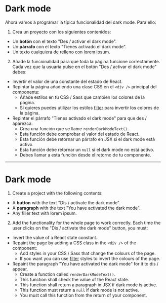 # Dark mode

Ahora vamos a programar la típica funcionalidad del dark mode. Para ello:

1. Crea un proyecto con los siguientes contenidos:

- Un **botón** con el texto "Des / activar el dark mode".
- Un **párrafo** con el texto "Tienes activado el dark mode".
- Un texto cualquiera de relleno con lorem ipsum.

2. Añade la funcionalidad para que toda la página funcione correctamente. Cada vez que la usuaria pulse en el botón "Des / activar el dark mode" debes:

- Invertir el valor de una constante del estado de React.
- Repintar la página añadiendo una clase CSS en el `<div />` principal del componente:
  - Añade estilos en tu CSS / Sass que cambien los colores de la página.
  - Si quieres puedes utilizar los estilos [filter](<https://developer.mozilla.org/en-US/docs/Web/CSS/filter-function/invert()>) para invertir los colores de la página.
- Repintar el párrafo "Tienes activado el dark mode" para que des / aparezca:
  - Crea una función que se llame `renderDarkModeText()`.
  - Esta función debe comprobar el valor del estado de React.
  - Esta función debe retornar un párrafo en JSX si el dark mode está activo.
  - Esta función debe retornar un `null` si el dark mode no está activo.
  - Debes llamar a esta función desde el retorno de tu componente.

---

# Dark mode

1. Create a project with the following contents:

- A **button** with the text "Dis / activate the dark mode".
- A **paragraph** with the text "You have activated the dark mode".
- Any filler text with lorem ipsum.

2. Add the functionality for the whole page to work correctly. Each time the user clicks on the "Dis / activate the dark mode" button, you must:

- Invert the value of a React state constant.
- Repaint the page by adding a CSS class in the `<div />` of the component:
  - Add styles in your CSS / Sass that change the colours of the page.
  - If you want you can use [filter](<https://developer.mozilla.org/en-US/docs/Web/CSS/filter-function/invert()>) styles to invert the colours of the page.
- Repaint the paragraph "You have activated the dark mode" for it to dis / appear.
  - Create a function called `renderDarkModeText()`.
  - This function shall check the value of the React state.
  - This function shall return a paragraph in JSX if dark mode is active.
  - This function must return a `null` if dark mode is not active.
  - You must call this function from the return of your component.
